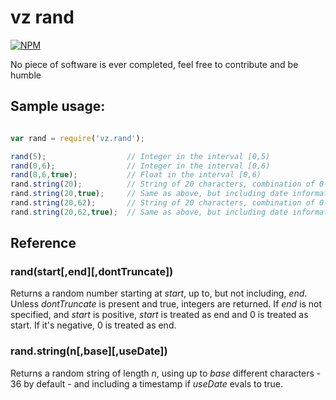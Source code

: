 # vz rand

[![NPM](https://nodei.co/npm/vz.rand.png?downloads=true)](https://nodei.co/npm/vz.rand/)

No piece of software is ever completed, feel free to contribute and be humble

## Sample usage:

```javascript

var rand = require('vz.rand');

rand(5);                  // Integer in the interval [0,5)
rand(0,6);                // Integer in the interval [0,6)
rand(0,6,true);           // Float in the interval [0,6)
rand.string(20);          // String of 20 characters, combination of 0-9a-z
rand.string(20,true);     // Same as above, but including date information
rand.string(20,62);       // String of 20 characters, combination of 0-9a-zA-Z
rand.string(20,62,true);  // Same as above, but including date information

```

## Reference

### rand(start[,end][,dontTruncate])

Returns a random number starting at *start*, up to, but not including, *end*. Unless *dontTruncate* is present and true, integers are returned. If *end* is not specified, and *start* is positive, *start* is treated as end and 0 is treated as start. If it's negative, 0 is treated as end.

### rand.string(n[,base][,useDate])

Returns a random string of length *n*, using up to *base* different characters - 36 by default - and including a timestamp if *useDate* evals to true.
